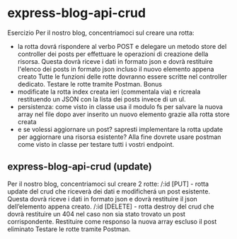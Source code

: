 # express-blog-api-crud
Esercizio
Per il nostro blog, concentriamoci sul creare una rotta:
* la rotta dovrá rispondere al verbo POST e delegare un metodo store del controller dei posts per effettuare le operazioni di creazione della risorsa.
Questa dovrà riceve i dati in formato json e dovrà restituire l'elenco dei posts in formato json incluso il nuovo elemento appena creato
Tutte le funzioni delle rotte dovranno essere scritte nel controller dedicato.
Testare le rotte tramite Postman.
Bonus
* modificate la rotta index creata ieri (commentala via) e ricreala restituendo un JSON con la lista dei posts invece di un ul.
* persistenza: come visto in classe usa il modulo fs per salvare la nuova array nel file dopo aver inserito un nuovo elemento grazie alla rotta store creata
* e se volessi aggiornare un post? sapresti implementare la rotta update per aggiornare una risorsa esistente?
Alla fine dovrete usare postman come visto in classe per testare tutti i vostri endpoint.

## express-blog-api-crud (update)
Per il nostro blog, concentriamoci sul creare 2 rotte:
/:id [PUT] - rotta update del crud che riceverà dei dati e modificherá un post esistente. Questa dovrà riceve i dati in formato json e dovrà restituire il json dell’elemento appena creato.
/:id [DELETE] - rotta destroy del crud che dovrà restituire un 404 nel caso non sia stato trovato un post corrispondente.
Restituire come responso la nuova array escluso il post eliminato
Testare le rotte tramite Postman.

